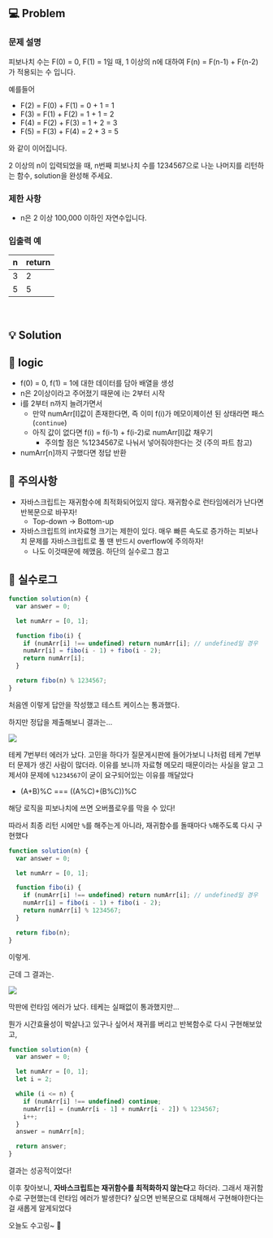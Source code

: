 ## 💻 Problem

### **문제 설명**

피보나치 수는 F(0) = 0, F(1) = 1일 때, 1 이상의 n에 대하여 F(n) = F(n-1) + F(n-2) 가 적용되는 수 입니다.

예를들어

- F(2) = F(0) + F(1) = 0 + 1 = 1
- F(3) = F(1) + F(2) = 1 + 1 = 2
- F(4) = F(2) + F(3) = 1 + 2 = 3
- F(5) = F(3) + F(4) = 2 + 3 = 5

와 같이 이어집니다.

2 이상의 n이 입력되었을 때, n번째 피보나치 수를 1234567으로 나눈 나머지를 리턴하는 함수, solution을 완성해 주세요.

### 제한 사항

- n은 2 이상 100,000 이하인 자연수입니다.

### 입출력 예

| n   | return |
| --- | ------ |
| 3   | 2      |
| 5   | 5      |

<br/>

## 💡 Solution

## 🎀 logic

- f(0) = 0, f(1) = 1에 대한 데이터를 담아 배열을 생성
- n은 2이상이라고 주어졌기 때문에 i는 2부터 시작
- i를 2부터 n까지 늘려가면서
  - 만약 numArr[I]값이 존재한다면, 즉 이미 f(i)가 메모이제이션 된 상태라면 패스 (`continue`)
  - 아직 값이 없다면 f(i) = f(i-1) + f(i-2)로 numArr[I]값 채우기
    - 주의할 점은 %1234567로 나눠서 넣어줘야한다는 것 (주의 파트 참고)
- numArr[n]까지 구했다면 정답 반환

## 🎀 주의사항

- 자바스크립트는 재귀함수에 최적화되어있지 않다. 재귀함수로 런타임에러가 난다면 반복문으로 바꾸자!
  - Top-down → Bottom-up
- 자바스크립트의 int자료형 크기는 제한이 있다. 매우 빠른 속도로 증가하는 피보나치 문제를 자바스크립트로 풀 땐 반드시 overflow에 주의하자!
  - 나도 이것때문에 헤맸음. 하단의 실수로그 참고

## 🎀 실수로그

```jsx
function solution(n) {
  var answer = 0;

  let numArr = [0, 1];

  function fibo(i) {
    if (numArr[i] !== undefined) return numArr[i]; // undefined일 경우
    numArr[i] = fibo(i - 1) + fibo(i - 2);
    return numArr[i];
  }

  return fibo(n) % 1234567;
}
```

처음엔 이렇게 답안을 작성했고 테스트 케이스는 통과했다.

하지만 정답을 제출해보니 결과는…

<img src="https://file.notion.so/f/s/46e2f191-19fe-4271-9753-4b6b52212ec4/스크린샷_2023-05-16_오후_10.03.14.png?id=f03d3afd-b1d9-452a-bad8-5d36948e2075&table=block&spaceId=1d40a623-da7d-44e1-9004-b5b5a8861918&expirationTimestamp=1684330016517&signature=OI9ZilyVnqJkdpLBdrwxClfaSLrl-3BF7gKYA-Uzca0&downloadName=스크린샷+2023-05-16+오후+10.03.14.png"/>

테케 7번부터 에러가 났다. 고민을 하다가 질문게시판에 들어가보니 나처럼 테케 7번부터 문제가 생긴 사람이 많더라. 이유를 보니까 자료형 메모리 때문이라는 사실을 알고 그제서야 문제에 `%1234567`이 굳이 요구되어있는 이유를 깨달았다

- (A+B)%C === ((A%C)+(B%C))%C

해당 로직을 피보나치에 쓰면 오버플로우를 막을 수 있다!

따라서 최종 리턴 시에만 `%`를 해주는게 아니라, 재귀함수를 돌때마다 `%`해주도록 다시 구현했다

```jsx
function solution(n) {
  var answer = 0;

  let numArr = [0, 1];

  function fibo(i) {
    if (numArr[i] !== undefined) return numArr[i]; // undefined일 경우
    numArr[i] = fibo(i - 1) + fibo(i - 2);
    return numArr[i] % 1234567;
  }

  return fibo(n);
}
```

이렇게.

근데 그 결과는.

<img src="https://file.notion.so/f/s/dbd00993-653a-4879-9bc6-de99828926e7/스크린샷_2023-05-16_오후_10.05.49.png?id=bb39bbaa-130f-45d7-a50a-4a79a639b877&table=block&spaceId=1d40a623-da7d-44e1-9004-b5b5a8861918&expirationTimestamp=1684330053500&signature=ewvYlSEmnAhUARR7xaOrQbPJhikrMojpTGVeEt8D66M&downloadName=스크린샷+2023-05-16+오후+10.05.49.png"/>

막판에 런타임 에러가 났다. 테케는 실패없이 통과했지만…

뭔가 시간효율성이 박살나고 있구나 싶어서 재귀를 버리고 반복함수로 다시 구현해보았고,

```jsx
function solution(n) {
  var answer = 0;

  let numArr = [0, 1];
  let i = 2;

  while (i <= n) {
    if (numArr[i] !== undefined) continue;
    numArr[i] = (numArr[i - 1] + numArr[i - 2]) % 1234567;
    i++;
  }
  answer = numArr[n];

  return answer;
}
```

결과는 성공적이었다!

이후 찾아보니, **자바스크립트는 재귀함수를 최적화하지 않는다**고 하더라. 그래서 재귀함수로 구현했는데 런타임 에러가 발생한다? 싶으면 반복문으로 대체해서 구현해야한다는걸 새롭게 알게되었다

오늘도 수고링~ 🎀
